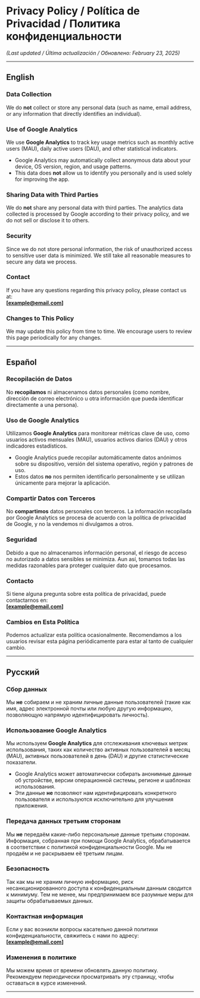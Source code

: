 # Privacy Policy / Política de Privacidad / Политика конфиденциальности

*(Last updated / Última actualización / Обновлено: February 23, 2025)*

---

## English

### Data Collection
We do **not** collect or store any personal data (such as name, email address, or any information that directly identifies an individual).

### Use of Google Analytics
We use **Google Analytics** to track key usage metrics such as monthly active users (MAU), daily active users (DAU), and other statistical indicators.  
- Google Analytics may automatically collect anonymous data about your device, OS version, region, and usage patterns.  
- This data does **not** allow us to identify you personally and is used solely for improving the app.

### Sharing Data with Third Parties
We do **not** share any personal data with third parties. The analytics data collected is processed by Google according to their privacy policy, and we do not sell or disclose it to others.

### Security
Since we do not store personal information, the risk of unauthorized access to sensitive user data is minimized. We still take all reasonable measures to secure any data we process.

### Contact
If you have any questions regarding this privacy policy, please contact us at:  
**[example@email.com]**

### Changes to This Policy
We may update this policy from time to time. We encourage users to review this page periodically for any changes.

---

## Español

### Recopilación de Datos
No **recopilamos** ni almacenamos datos personales (como nombre, dirección de correo electrónico u otra información que pueda identificar directamente a una persona).

### Uso de Google Analytics
Utilizamos **Google Analytics** para monitorear métricas clave de uso, como usuarios activos mensuales (MAU), usuarios activos diarios (DAU) y otros indicadores estadísticos.  
- Google Analytics puede recopilar automáticamente datos anónimos sobre su dispositivo, versión del sistema operativo, región y patrones de uso.  
- Estos datos **no** nos permiten identificarlo personalmente y se utilizan únicamente para mejorar la aplicación.

### Compartir Datos con Terceros
No **compartimos** datos personales con terceros. La información recopilada por Google Analytics se procesa de acuerdo con la política de privacidad de Google, y no la vendemos ni divulgamos a otros.

### Seguridad
Debido a que no almacenamos información personal, el riesgo de acceso no autorizado a datos sensibles se minimiza. Aun así, tomamos todas las medidas razonables para proteger cualquier dato que procesamos.

### Contacto
Si tiene alguna pregunta sobre esta política de privacidad, puede contactarnos en:  
**[example@email.com]**

### Cambios en Esta Política
Podemos actualizar esta política ocasionalmente. Recomendamos a los usuarios revisar esta página periódicamente para estar al tanto de cualquier cambio.

---

## Русский

### Сбор данных
Мы **не** собираем и не храним личные данные пользователей (такие как имя, адрес электронной почты или любую другую информацию, позволяющую напрямую идентифицировать личность).

### Использование Google Analytics
Мы используем **Google Analytics** для отслеживания ключевых метрик использования, таких как количество активных пользователей в месяц (MAU), активных пользователей в день (DAU) и другие статистические показатели.  
- Google Analytics может автоматически собирать анонимные данные об устройстве, версии операционной системы, регионе и шаблонах использования.  
- Эти данные **не** позволяют нам идентифицировать конкретного пользователя и используются исключительно для улучшения приложения.

### Передача данных третьим сторонам
Мы **не** передаём какие-либо персональные данные третьим сторонам. Информация, собранная при помощи Google Analytics, обрабатывается в соответствии с политикой конфиденциальности Google. Мы не продаём и не раскрываем её третьим лицам.

### Безопасность
Так как мы не храним личную информацию, риск несанкционированного доступа к конфиденциальным данным сводится к минимуму. Тем не менее, мы предпринимаем все разумные меры для защиты обрабатываемых данных.

### Контактная информация
Если у вас возникли вопросы касательно данной политики конфиденциальности, свяжитесь с нами по адресу:  
**[example@email.com]**

### Изменения в политике
Мы можем время от времени обновлять данную политику. Рекомендуем периодически просматривать эту страницу, чтобы оставаться в курсе изменений.

---
